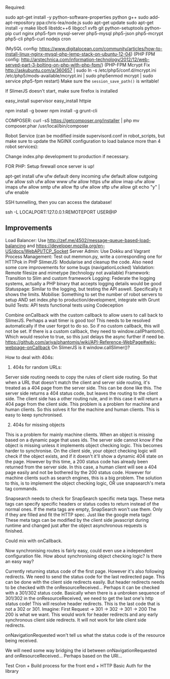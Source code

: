 Required:

sudo apt-get install -y python-software-properties python g++
sudo add-apt-repository ppa:chris-lea/node.js
sudo apt-get update
sudo apt-get install -y make libc6 libstdc++6 libgcc1 xvfb git python-setuptools python-pip curl nginx php5-fpm mysql-server php5-mysql php5-json php5-mcrypt php5-cli php5-curl nodejs cron

(MySQL config: https://www.digitalocean.com/community/articles/how-to-install-linux-nginx-mysql-php-lemp-stack-on-ubuntu-12-04)
(PHP FPM config: http://arstechnica.com/information-technology/2012/12/web-served-part-3-bolting-on-php-with-php-fpm/)
(PHP-FPM Mcrypt Fix http://askubuntu.com/a/360657 | sudo ln -s /etc/php5/conf.d/mcrypt.ini /etc/php5/mods-available/mcrypt.ini | sudo php5enmod mcrypt | sudo service php5-fpm restart)
Make sure the `session_save_path()` is writable!

If SlimerJS doesn't start, make sure firefox is installed

easy_install supervisor
easy_install httpie

npm install -g bower
npm install -g grunt-cli

COMPOSER:
curl -sS https://getcomposer.org/installer | php
mv composer.phar /usr/local/bin/composer

Robot Service (can be modified inside supervisord.conf in robot_scripts, but make sure to update the NGINX configuration to load balance more than 4 robot services):

Change index.php development to production if necessary.

FOR PHP:
Setup firewall once server is up!

apt-get install ufw
ufw default deny incoming
ufw default allow outgoing
ufw allow ssh
ufw allow www
ufw allow https
ufw allow imap
ufw allow imaps
ufw allow smtp
ufw allow ftp
ufw allow sftp
ufw allow git
echo "y" | ufw enable

SSH tunnelling, then you can access the database!

ssh -L LOCALPORT:127.0.0.1:REMOTEPORT USER@IP


Improvements
------------

Load Balancer: Use http://zef.me/4502/message-queue-based-load-balancing and https://developer.mozilla.org/en-US/docs/WebAPI/TCP_Socket
Server Admin: Use Dokku and Vagrant
Process Management: Test out memmon.py, write a corresponding one for HTTPok in PHP
SlimerJS: Modularise and cleanup the code. Also need some core improvements for some bugs (navigationLocked)
Validation: Remote filesize and mimetype (technology not available)
Framework: Transition to Slim and custom framework
Logging: Federate the logging systems, actually a PHP binary that accepts logging details would be good
Statuspage: Similar to the logging, but testing the API aswell. Specifically it shows the limits.
Mobilise: Something to set the number of robot servers to setup AND set index.php to production/development, integrate with Grunt build
Tests: API tests functional tests using Codeception

Combine onCallback with the custom callback to allow users to call back to SlimerJS. Perhaps a wait timer is good too! This needs to be resolved automatically if the user forgot to do so. So if no custom callback, this will not be set. If there is a custom callback, they need to window.callPhantom(). Which would resolve to true, so this just delays the async further if need be. https://github.com/ariya/phantomjs/wiki/API-Reference-WebPage#wiki-webpage-onCallback On SlimerJS is it window.callSlimer()?

How to deal with 404s:

1. 404s for random URLs:

Server side routing needs to copy the rules of client side routing. So that when a URL that doesn't match the client and server side routing, it's treated as a 404 page from the server side. This can be done like this. The server side returns a 404 status code, but leaves the routing to the client side. The client side has a other routing rule, and in this case it will return a 404 page from the client side.
This problem is a problem for machine and human clients. So this solves it for the machine and human clients.
This is easy to keep synchronised.

2. 404s for missing objects

This is a problem for mainly machine clients.
When an object is missing based on a dynamic page that uses ids. The server side cannot know if the object is missing unless it implements object checking logic. This becomes harder to synchronise.
On the client side, your object checking logic will check if the object exists, and if it doesn't it'll show a dynamic 404 state on the page. However by this time, a 200 status code has already been returned from the server side.
In this case, a human client will see a 404 page easily and not be bothered by the 200 status code. However for machine clients such as search engines, this is a big problem. The solution to this, is to implement the object checking logic, OR use snapsearch's meta tag commands.

Snapsearch needs to check for SnapSearch specific meta tags. These meta tags can specify specific headers or status codes to return instead of the normal ones.
If the meta tags are empty, SnapSearch won't use them. Only if they are filled and fit the HTTP spec.
Just like the google meta tags!
These meta tags can be modified by the client side javascript during runtime and changed just after the object asynchronous requests is finished.

Could mix with onCallback.

Now synchronising routes is fairly easy, could even use a independent configuration file.
How about synchronising object checking logic?
Is there an easy way?

Currently returning status code of the first page. However it's also following redirects.
We need to send the status code for the last redirected page.
This can be done with the client side redirects easily.
But header redirects needs to be checked with the onResourceReceived...
Perhaps it can be checked with a 301/302 status code.
Basically when there is a unbroken sequence of 301/302 in the onResourceReceived, we need to get the last
one's http status code! This will resolve header redirects. This is the last code that is not a 302 or 301.
Imagine: First Request -> 301 -> 302 -> 301 -> 200 
The 200 is what we want.
This would work for header redirects and any early synchronous client side redirects.
It will not work for late client side redirects. 

onNavigationRequested won't tell us what the status code is of the resource being received.

We will need some way bridging the id between onNavigationRequested and onResourceReceived...
Perhaps based on the URl...

Test Cron + Build process for the front end + HTTP Basic Auth for the library